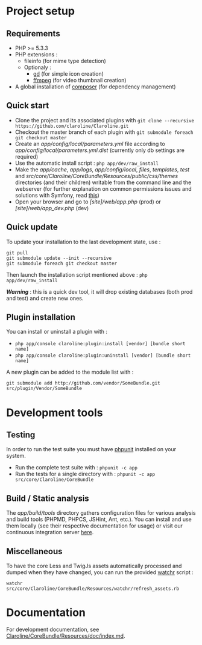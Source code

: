 Project setup
=============

Requirements
------------

- PHP >= 5.3.3
- PHP extensions :
    - fileinfo (for mime type detection)
    - Optionaly :
        - [gd][1] (for simple icon creation)
        - [ffmpeg][2] (for video thumbnail creation)
- A global installation of [composer][3] (for dependency management)

Quick start
-----------

- Clone the project and its associated plugins with `git clone --recursive https://github.com/claroline/Claroline.git`
- Checkout the master branch of each plugin with `git submodule foreach git checkout master`
- Create an *app/config/local/parameters.yml* file according to *app/config/local/parameters.yml.dist*
  (currently only db settings are required)
- Use the automatic install script : `php app/dev/raw_install`
- Make the *app/cache*, *app/logs*, *app/config/local*, *files*, *templates*, *test* and
  *src/core/Claroline/CoreBundle/Resources/public/css/themes* directories (and their children)
  writable from the command line and the webserver (for further explanation on common permissions
  issues and solutions with Symfony, read [this][5])
- Open your browser and go to *[site]/web/app.php* (prod) or *[site]/web/app_dev.php* (dev)

Quick update
------------

To update your installation to the last development state, use :

    git pull
    git submodule update --init --recursive
    git submodule foreach git checkout master

Then launch the installation script mentioned above : `php app/dev/raw_install`

***Warning*** : this is a quick dev tool, it will drop existing databases (both prod and test)
and create new ones.

Plugin installation
-------------------

You can install or uninstall a plugin with :

- `php app/console claroline:plugin:install [vendor] [bundle short name]`
- `php app/console claroline:plugin:uninstall [vendor] [bundle short name]`

A new plugin can be added to the module list with :

`git submodule add http://github.com/vendor/SomeBundle.git src/plugin/Vendor/SomeBundle`

Development tools
=================

Testing
-------

In order to run the test suite you must have [phpunit][6] installed on your system.

- Run the complete test suite with : `phpunit -c app`
- Run the tests for a single directory with : `phpunit -c app src/core/Claroline/CoreBundle`

Build / Static analysis
-----------------------

The *app/build/tools* directory gathers configuration files for various analysis and build tools
(PHPMD, PHPCS, JSHint, Ant, etc.). You can install and use them locally (see their respective
documentation for usage) or visit our continuous integration server [here][7].

Miscellaneous
-------------

To have the core Less and TwigJs assets automatically processed and dumped when they have changed,
you can run the provided [watchr][8] script :

`watchr src/core/Claroline/CoreBundle/Resources/watchr/refresh_assets.rb`

Documentation
=============

For development documentation, see [Claroline/CoreBundle/Resources/doc/index.md][9].


[1]: http://www.php.net/manual/en/book.image.php
[2]: http://ffmpeg-php.sourceforge.net/
[3]: http://getcomposer.org/doc/00-intro.md
[4]: http://lesscss.org/#-server-side-usage
[5]: http://symfony.com/doc/current/book/installation.html#configuration-and-setup
[6]: http://www.phpunit.de/manual/current/en/index.html
[7]: http://dev.claroline.net:8080/job/Claronext/
[8]: https://github.com/mynyml/watchr
[9]: src/core/Claroline/CoreBundle/Resources/doc/index.md
